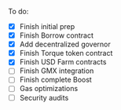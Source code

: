 To do:
- [X] Finish initial prep
- [X] Finish Borrow contract
- [X] Add decentralized governor
- [X] Finish Torque token contract
- [X] Finish USD Farm contracts
- [ ] Finish GMX integration
- [ ] Finish complete Boost
- [ ] Gas optimizations
- [ ] Security audits